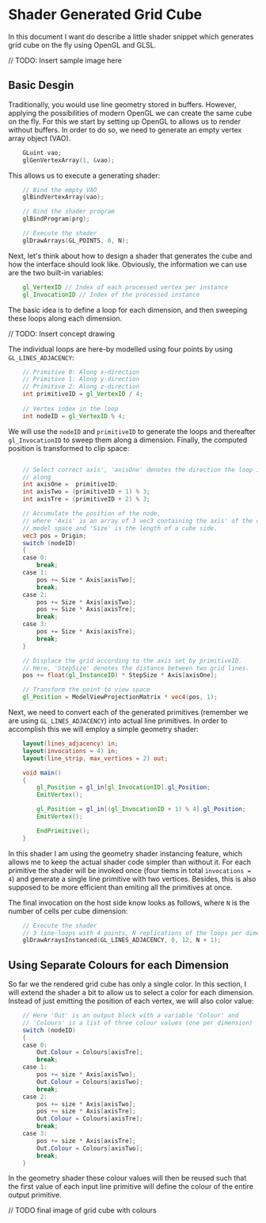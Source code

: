 Shader Generated Grid Cube
====================================

In this document I want do describe a little shader snippet which generates grid
cube on the fly using OpenGL and GLSL.

// TODO: Insert sample image here

Basic Desgin
------------

Traditionally, you would use line geometry stored in buffers. However, applying
the possibilities of modern OpenGL we can create the same cube on the fly.
For this we start by setting up OpenGL to allows us to render without buffers.
In order to do so, we need to generate an empty vertex array object (VAO).

```cpp
    GLuint vao;
    glGenVertexArray(1, &vao);
```

This allows us to execute a generating shader:

```cpp
    // Bind the empty VAO
    glBindVertexArray(vao);

    // Bind the shader program
    glBindProgram(prg);

    // Execute the shader
    glDrawArrays(GL_POINTS, 0, N);
```
Next, let's think about how to design a shader that generates the cube and
how the interface should look like. Obviously, the information we can use are
the two built-in variables:

```GLSL
    gl_VertexID // Index of each processed vertex per instance
    gl_InvocationID // Index of the processed instance
````

The basic idea is to define a loop for each dimension, and then sweeping these
loops along each dimension. 

// TODO: Insert concept drawing

The individual loops are here-by modelled using four points by using
`GL_LINES_ADJACENCY`:
```GLSL
	// Primitive 0: Along x-direction
	// Primitive 1: Along y-direction
	// Primitive 2: Along z-direction
	int primitiveID = gl_VertexID / 4;
    
	// Vertex index in the loop
	int nodeID = gl_VertexID % 4;
```

We will use the `nodeID` and `primitiveID` to generate the loops and thereafter
`gl_InvocationID` to sweep them along a dimension. Finally, the computed
position is transformed to clip space:

```GLSL

	// Select correct axis', 'axisOne' denotes the direction the loop is moving
	// along
	int axisOne =  primitiveID;
	int axisTwo = (primitiveID + 1) % 3;
	int axisTre = (primitiveID + 2) % 3;

	// Accumulate the position of the node,
    // where 'Axis' is an array of 3 vec3 containing the axis' of the cube in
    // model space and 'Size' is the length of a cube side. 
	vec3 pos = Origin;
	switch (nodeID)
	{
	case 0:
		break;
	case 1:
		pos += Size * Axis[axisTwo];
		break;
	case 2:
		pos += Size * Axis[axisTwo];
		pos += Size * Axis[axisTre];
		break;
	case 3:
		pos += Size * Axis[axisTre];
		break;
	}

	// Displace the grid according to the axis set by primitiveID.
    // Here, 'StepSize' denotes the distance between two grid lines.
	pos += float(gl_InstanceID) * StepSize * Axis[axisOne];

	// Transform the point to view space
	gl_Position = ModelViewProjectionMatrix * vec4(pos, 1);
``` 

Next, we need to convert each of the generated primitives (remember we are using
`GL_LINES_ADJACENCY`) into actual line primitives. In order to accomplish this
we will employ a simple geometry shader:

```GLSL
    layout(lines_adjacency) in;
    layout(invocations = 4) in;
    layout(line_strip, max_vertices = 2) out;

    void main()
    {
        gl_Position = gl_in[gl_InvocationID].gl_Position;
        EmitVertex();

        gl_Position = gl_in[(gl_InvocationID + 1) % 4].gl_Position;
        EmitVertex();

        EndPrimitive();
    }
```

In this shader I am using the geometry shader instancing feature, which allows
me to keep the actual shader code simpler than without it. For each primitive
the shader will be invoked once (four tiems in total `invocations = 4`) and
generate a single line primitive with two vertices. Besides, this is also 
supposed to be more efficient than emiting all the primitives at once.

The final invocation on the host side know looks as follows, where `N` is the
number of cells per cube dimension: 

```cpp
    // Execute the shader
	// 3 line-loops with 4 points, N replications of the loops per dimension
    glDrawArraysInstanced(GL_LINES_ADJACENCY, 0, 12, N + 1);
```

Using Separate Colours for each Dimension
-----------------------------------------

So far we the rendered grid cube has only a single color. In this section, I
will extend the shader a bit to allow us to select a color for each dimension.
Instead of just emitting the position of each vertex, we will also color value:

```GLSL
    // Here 'Out' is an output block with a variable 'Colour' and
    // 'Colours' is a list of three colour values (one per dimension)
    switch (nodeID)
	{
	case 0:
		Out.Colour = Colours[axisTre];
		break;
	case 1:
		pos += size * Axis[axisTwo];
		Out.Colour = Colours[axisTwo];
		break;
	case 2:
		pos += size * Axis[axisTwo];
		pos += size * Axis[axisTre];
		Out.Colour = Colours[axisTre];
		break;
	case 3:
		pos += size * Axis[axisTre];
		Out.Colour = Colours[axisTwo];
		break;
	}
```

In the geometry shader these colour values will then be reused such that the
first value of each input line primitive will define the colour of the entire
output primitive.

// TODO final image of grid cube with colours
